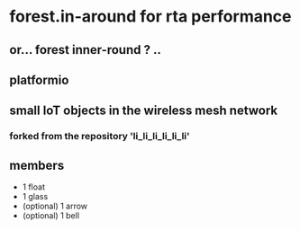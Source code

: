# forest.in-around for rta performance

## or... forest inner-round ? ..

## platformio

## small IoT objects in the wireless mesh network

### forked from the repository 'li_li_li_li_li_li'

## members

- 1 float
- 1 glass
- (optional) 1 arrow
- (optional) 1 bell

